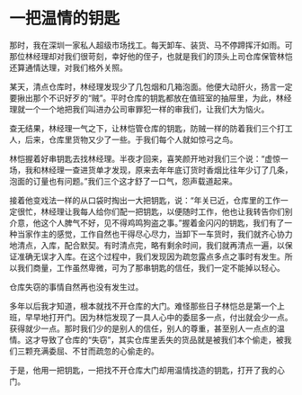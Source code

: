 # 一把温情的钥匙

那时，我在深圳一家私人超级市场找工。每天卸车、装货、马不停蹄挥汗如雨。可那位林经理却对我们很苛刻，幸好他的侄子，也就是我们的顶头上司仓库保管林恺还算通情达理，对我们格外关照。 

某天，清点仓库时，林经理发现少了几包烟和几箱泡面。他便大动肝火，扬言一定要揪出那个不识好歹的“贼”。平时仓库的钥匙都放在值班室的抽屉里，为此，林经理就一个一个地把我们叫进办公司审罪犯一样的审我们，让我们大为恼火。 

查无结果，林经理一气之下，让林恺管仓库的钥匙，防贼一样的防着我们三个打工人，后来，仓库里货物又少了一些。于我们每个人就如惊弓之鸟。 

林恺握着好串钥匙去找林经理。半夜才回来，喜笑颜开地对我们三个说：“虚惊一场，我和林经理一查进货单才发现，原来去年年底订货时香烟比往年少订了几条，泡面的订量也有问题。”我们三个这才舒了一口气，怨声载道起来。 

接着他变戏法一样的从口袋时掏出一大把钥匙，说：“年关已近，仓库里的工作一定很忙，林经理让我每人给你们配一把钥匙，以便随时工作，他也让我转告你们别介意，他这个人脾气不好，见不得鸡鸣狗盗之事。”握着金闪闪的钥匙，我们有了一种当家作主的感觉，工作自然也干得尽心尽力，当卸下一车货时，我们就齐心协力地清点，入库，配合默契。有时清点完，略有剩余时间，我们就再清点一遍，以保证准确无误才入库。在这个过程中，我们发现因为疏忽露点多点之事时有发生。所以我们商量，工作虽然卑微，可为了那串钥匙的信任，我们一定不能掉以轻心。 

仓库失窃的事情自然再也没有发生过。 

多年以后我才知道，根本就找不开仓库的大门。难怪那些日子林恺总是第一个上班，早早地打开门。因为林恺发现了一具人心中的委屈多一点，付出就会少一点。获得就少一点。那时我们少的是别人的信任，别人的尊重，甚至别人一点点的温情。这才导致了仓库的“失窃”，其实仓库里丢失的货品就是被我们本个偷走，被我们三颗充满委屈、不甘而疏忽的心偷走的。 

于是，他用一把钥匙，一把找不开仓库大门却用温情找造的钥匙，打开了我的心门。
 